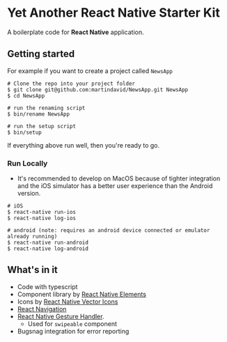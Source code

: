 # Yet Another React Native Starter Kit

A boilerplate code for **React Native** application.

## Getting started

For example if you want to create a project called `NewsApp`

```
# Clone the repo into your project folder
$ git clone git@github.com:martindavid/NewsApp.git NewsApp
$ cd NewsApp

# run the renaming script
$ bin/rename NewsApp

# run the setup script
$ bin/setup
```

If everything above run well, then you're ready to go.

### Run Locally

- It's recommended to develop on MacOS because of tighter integration and the iOS simulator has a better user experience than the Android version.

```
# iOS
$ react-native run-ios
$ react-native log-ios

# android (note: requires an android device connected or emulator already running)
$ react-native run-android
$ react-native log-android
```

## What's in it

- Code with typescript
- Component library by [React Native Elements](https://github.com/react-native-training/react-native-elements)
- Icons by [React Native Vector Icons](https://github.com/oblador/react-native-vector-icons)
- [React Navigation](https://github.com/react-navigation/react-navigation)
- [React Native Gesture Handler](https://github.com/kmagiera/react-native-gesture-handler).
  - Used for `swipeable` component
- Bugsnag integration for error reporting
